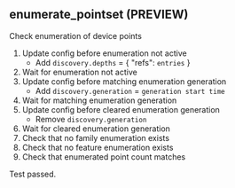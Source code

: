 
## enumerate_pointset (PREVIEW)

Check enumeration of device points

1. Update config before enumeration not active
    * Add `discovery.depths` = { "refs": `entries` }
1. Wait for enumeration not active
1. Update config before matching enumeration generation
    * Add `discovery.generation` = `generation start time`
1. Wait for matching enumeration generation
1. Update config before cleared enumeration generation
    * Remove `discovery.generation`
1. Wait for cleared enumeration generation
1. Check that no family enumeration exists
1. Check that no feature enumeration exists
1. Check that enumerated point count matches

Test passed.
